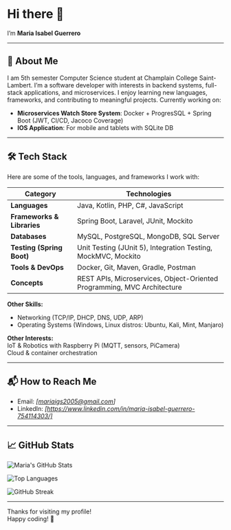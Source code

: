 # Hi there 👋  
I’m **Maria Isabel Guerrero**  

---

## 🌱 About Me  
I am 5th semester Computer Science student at Champlain College Saint-Lambert. I’m a software developer with interests in backend systems, full-stack applications, and microservices. I enjoy learning new languages, frameworks, and contributing to meaningful projects. 
Currently working on:
- **Microservices Watch Store System**: Docker + ProgresSQL + Spring Boot (JWT, CI/CD, Jacoco Coverage)
- **IOS Application**: For mobile and tablets with SQLite DB


---

## 🛠️ Tech Stack 
Here are some of the tools, languages, and frameworks I work with:

| Category | Technologies |
|---|---|
| **Languages** | Java, Kotlin, PHP, C#, JavaScript |
| **Frameworks & Libraries** | Spring Boot, Laravel, JUnit, Mockito |
| **Databases** | MySQL, PostgreSQL, MongoDB, SQL Server |
| **Testing (Spring Boot)** | Unit Testing (JUnit 5), Integration Testing, MockMVC, Mockito |
| **Tools & DevOps** | Docker, Git, Maven, Gradle, Postman |
| **Concepts** | REST APIs, Microservices, Object-Oriented Programming, MVC Architecture |

**Other Skills:**  
- Networking (TCP/IP, DHCP, DNS, UDP, ARP)  
- Operating Systems (Windows, Linux distros: Ubuntu, Kali, Mint, Manjaro)  

**Other Interests:**  
IoT & Robotics with Raspberry Pi (MQTT, sensors, PiCamera)  
Cloud & container orchestration


---

## 📬 How to Reach Me  
- Email: *[mariaigs2005@gmail.com]*  
- LinkedIn: *[https://www.linkedin.com/in/maria-isabel-guerrero-754114303/]*  

---


## 📈 GitHub Stats  
![Maria's GitHub Stats](https://github-readme-stats.vercel.app/api?username=MariaIsabelGuerrero&show_icons=true&theme=tokyonight&hide_border=true&bg_color=0D1117&title_color=70A5FD&icon_color=38BDAE&text_color=FFFFFF)

![Top Languages](https://github-readme-stats.vercel.app/api/top-langs/?username=MariaIsabelGuerrero&layout=compact&theme=tokyonight&hide_border=true&bg_color=0D1117&title_color=70A5FD&text_color=FFFFFF)

![GitHub Streak](https://github-readme-streak-stats.herokuapp.com/?user=MariaIsabelGuerrero&theme=tokyonight&hide_border=true&background=0D1117&currStreakLabel=70A5FD&fire=FF6A00)

---

Thanks for visiting my profile!  
Happy coding! 🚀
